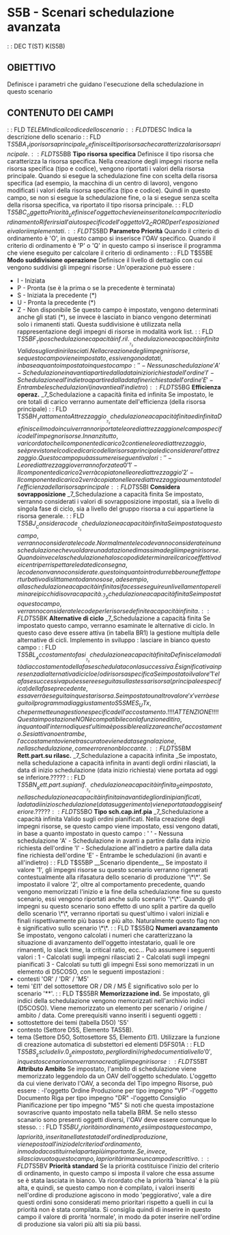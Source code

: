 # S5B - Scenari schedulazione avanzata
 :  : DEC T(ST) K(S5B)
## OBIETTIVO
Definisce i parametri che guidano l'esecuzione della schedulazione in questo scenario
## CONTENUTO DEI CAMPI
 :  : FLD T$ELEM
Indica il codice dello scenario
 :  : FLD T$DESC
Indica la descrizione dello scenario
 :  : FLD T$S5BA __Tipo risorsa principale__
Definisce il tipo risorsa che caratterizza la risorsa principale.
 :  : FLD T$S5BB __Tipo risorsa specifica__
Definisce il tipo risorsa che caratterizza la risorsa specifica. Nella creazione degli impegni risorse nella risorsa specifica (tipo e codice), vengono riportati i valori della risorsa principale.
Quando si esegue la schedulazione fine con scelta della risorsa specifica (ad esempio, la macchina di un centro di lavoro), vengono modificati i valori della risorsa specifica (tipo e codice).
Quindi in questo campo, se non si esegue la schedulazione fine, o la si esegue senza scelta della risorsa specifica, va riportato il tipo risorsa principale.
 :  : FLD T$S5BC __Oggetto Priorità__
Definisce l'oggetto che viene inserito nel campo criterio di ordinamento
Riferirsi all'aiuto specifico dell'oggetto V2_CRORD per l'esposizione dei valori implementati.
 :  : FLD T$S5BD __Parametro Priorità__
Quando il criterio di ordinamento è 'O', in questo campo si inserisce l'OAV specifico.
Quando il criterio di ordinamento è 'P' o 'Q' in questo campo si inserisce il programma che viene eseguito per calcolare il criterio di ordinamento
 :  : FLD T$S5BE __Modo suddivisione operazione__
Definisce il livello di dettaglio con cui vengono suddivisi gli impegni risorse : 
Un'operazione  può essere : 
- I - Iniziata
- P - Pronta (se è la prima o se la precedente è terminata)
- S - Iniziata la precedente   (\*)
- U - Pronta la precedente     (\*)
- Z - Non disponibile
Se questo campo è impostato, vengono determinati anche gli stati (\*), se invece è lasciato in bianco vengono determinati solo i rimanenti stati.
Questa suddivisione è utilizzata nella rappresentazione degli impegni di risorse in modalità work list.
 :  : FLD T$S5BF __Tipo schedulazione capacità inf. ril.__
_7_Schedulazione a capacità infinita
Valido sugli ordini rilasciati.
Nella creazione degli impegni risorse, se questo campo viene impostato, essi vengono datati, in base a quanto impostato in questo campo : 
' ' - Nessuna schedulazione
'A' - Schedulazione in avanti a partire dalla data inizio richiesta dell'ordine
'I' - Schedulazione all'indietro a partire dalla data fine richiesta dell'ordine
'E' - Entrambe le schedulazioni (in avanti e all'indietro)
 :  : FLD T$S5BG __Efficienza operaz.__
_7_Schedulazione a capacità finita ed infinita
Se impostato, le ore totali di carico verranno aumentate dell'efficienza (della risorsa principale)
 :  : FLD T$S5BH __Trattamento Attrezzaggio__
_7_Schedulazione a capacità finita ed infinita
Definisce il modo in cui verranno riportate le ore di attrezzaggio nel campo specifico dell'impegno risorse.
Innanzitutto, va ricordato che il componente di carico 2 contiene le ore di attrezzaggio, se è previsto nel codice di carico della risorsa principale di considerare l'attrezzaggio.
Questo campo puà assumere i seguenti valori : 
' ' - Le ore di attrezzaggio verranno forzate a 0
'1' - Il componente di carico 2 verrà copiato nelle ore di attrezzaggio
'2' - Il componente di carico 2 verrà copiato nelle ore di attrezzaggio aumentato dell'efficienza della risorsa principale
 :  : FLD T$S5BI __Considera sovrapposizione__
_7_Schedulazione a capacità finita
Se impostato, verranno considerati i valori di sovrapposizione impostati, sia a livello di singola fase di ciclo, sia a livello del gruppo risorsa a cui appartiene la risorsa generale.
 :  : FLD T$S5BJ __Considera code__
_7_Schedulazione a capacità infinita
Se impostato questo campo, verranno considerate le code.
Normalmente le code vanno considerate in una schedulazione che vuol dare una datazione di massima degli impegni risorse.
Quando invece la schedulazione ha lo scopo di determinare il carico effettivo dei centri per rispettare le date di consegna, le code non vanno considerate. questo in quanto introdurrebbero un effetto perturbativo di slittamento dannoso se, ad esempio, alla schedulazione a capacità infinita si facesse seguire un livellamento per eliminare i picchi di sovracapacità.
_7_Schedulazione a capacità finita
Se impostato questo campo, verranno considerate le code per le risorse definite a capacità infinita.
 :  : FLD T$S5BK __Alternative di ciclo__
_7_Schedulazione a capacità finita
Se impostato questo campo, verranno esaminate le alternative di ciclo.
In questo caso deve essere attiva (in tabella BR1) la gestione multipla delle alternative di cicli.
Implemento in sviluppo :  lasciare in bianco questo campo
 :  : FLD T$S5BL __Accostamento fasi__
_7_Schedulazione a capacità finita
Definisce la modalità di accostamento della fase schedulata con la successiva.
È significativa in presenza di alternativa di ciclo e/o di risorsa specifica
Se impostato il valore '1' e la fase successiva può essere eseguita sulla stessa risorsa (principale e specifica) della fase precedente, essa verrà eseguita in questa risorsa.
Se impostato un altro valore 'x' verrà eseguito il programma di aggiustamento S5SMES_UTx, che permette una gestione specifica dell'accostamento.
!!!! ATTENZIONE !!!!
Questa impostazione NON è compatibile con la funzione di tiro, in quanto all'interno di quest'ultima è possible realizzare anche l'accostamento.
Se si attivano entrambe, l'accostamento viene trascurato e viene data segnalazione, nella schedulazione, come errore non bloccante.
 :  : FLD T$S5BM __Rett.part.su rilasc.__
_7_Schedulazione a capacità infinita
_Se impostato, nella schedulazione a capacità infinita in avanti degli ordini rilasciati, la data di inizio schedulazione (data inizio richiesta) viene portata ad oggi se inferiore.?????
 :  : FLD T$S5BN __Rett.part.su pianif.__
_7_Schedulazione a capacità infinita
_Se impostato, nella schedulazione a capacità infinita in avanti degli ordini pianificati, la data di inizio schedulazione (data suggerimento) viene portata ad oggi se inferiore.?????
 :  : FLD T$S5BO __Tipo sch.cap.inf.pia__
_7_Schedulazione a capacità infinita
Valido sugli ordini pianificati.
Nella creazione degli impegni risorse, se questo campo viene impostato, essi vengono datati, in base a quanto impostato in questo campo : 
' ' - Nessuna schedulazione
'A' - Schedulazione in avanti a partire dalla data inizio richiesta dell'ordine
'I' - Schedulazione all'indietro a partire dalla data fine richiesta dell'ordine
'E' - Entrambe le schedulazioni (in avanti e all'indietro)
 :  : FLD T$S5BP __Scenario dipendente__
Se impostato il valore '1', gli impegni risorse su questo scenario verranno rigenerati contestualmente alla rifasatura dello scenario di produzione '\*\*'.
Se impostato il valore '2', oltre al comportamento precedente, quando vengono memorizzati l'inizio e la fine della schedulazione fine su questo scenario, essi vengono riportati anche sullo scenario '\*\*'. Quando gli impegni su questo scenario sono effetto di uno split a partire da quello dello scenario \*\*, verranno riportati su quest'ultimo i valori iniziali e finali rispettivamente più basso e più alto.
Naturalmente questo flag non è significativo sullo scenario \*\*.
 :  : FLD T$S5BQ __Numeri avanzamento__
Se impostato, vengono calcolati i numeri che caratterizzano la situazione di avanzamento dell'oggetto intestatario, quali le ore rimanenti, lo slack time, la critical ratio, ecc...
Può assumere i seguenti valori : 
1 - Calcolati sugli impegni rilasciati
2 - Calcolati sugli impegni pianificati
3 - Calcolati su tutti gli impegni
Essi sono memorizzati in un elemento di D5COSO, con le seguenti impostazioni : 
- contesti 'OR' / 'DR' / 'M5'
- temi     '£I1' del sottosettore OR / DR / M5
È significativo solo per lo scenario '\*\*'.
 :  : FLD T$S5BR __Memorizzazione ind.__
Se impostato, gli indici della schedulazione vengono memorizzati nell'archivio indici (D5COSO).
Viene memorizzato un elemento per scenario / origine / ambito / data.
Come prerequisiti vanno inseriti i seguenti oggetti : 
- sottostettore dei temi (tabella D5O) 'S5'
- contesto (Settore D5S, Elemento TAS5B).
- tema     (Settore D5O, Sottosettore S5, Elemento £I1).
Utilizzare la funzione di creazione automatica di substettori ed elementi D5FS01A
 :  : FLD T$S5BS __Esclude liv.0__
Se impostato, per gli ordini / righe documenti a livello '0', in questo scenario non verranno creati gli impegni risorse
 :  : FLD T$S5BT __Attributo Ambito__
Se impostato, l'ambito di schedulazione viene memorizzato leggendolo da un OAV dell'oggetto schedulato.
L'oggetto da cui viene derivato l'OAV, a seconda del Tipo impegno Risorse, può essere : 
-l'oggetto Ordine Produzione per tipo impegno "VP"
-l'oggetto Documento Riga per tipo impegno "DR"
-l'oggetto Consiglio Pianificazione per tipo impegno "M5"
Si noti che questa impostazione sovrascrive quanto impostato nella tabella BRM.
Se nello stesso scanario sono presenti oggetti diversi, l'OAV deve essere comunque lo stesso.
 :  : FLD T$S5BU __Priorità in ordinamento__
Se si imposta questo campo, la priorità, inserita nella testata dell'ordine di produzione, viene posto all'inizio
del criterio d'ordinamento, in modo da costituirne la parte più importante.
Se, invece, si lascia vuoto questo campo, la priorità rimane un campo descrittivo.
 :  : FLD T$S5BV __Priorità standard__
Se la priorità costituisce l'inizio del criterio di ordinamento, in questo campo si imposta il valore che essa assume se
è stata lasciata in bianco.
Va ricordato che la priorità 'bianca' è la più alta, e quindi, se questo campo non è compilato, i valori inseriti
nell'ordine di produzione agiscono in modo 'peggiorativo', vale a dire questi ordini sono considerati memo prioritari
rispetto a quelli in cui la priorità non è stata compilata.
Si consiglia quindi di inserire in questo campo il valore di prorità 'normale', in modo da poter inserire nell'ordine di
produzione sia valori più alti sia più bassi.
